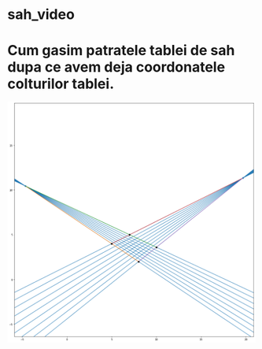 # sah_video


# Cum gasim patratele tablei de sah dupa ce avem deja coordonatele colturilor tablei.
![image](/index.png)
